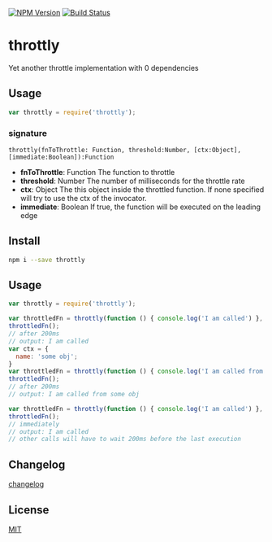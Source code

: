 [![NPM Version](http://img.shields.io/npm/v/throttly.svg?style=flat)](https://npmjs.org/package/throttly)
[![Build Status](http://img.shields.io/travis/royriojas/throttly.svg?style=flat)](https://travis-ci.org/royriojas/throttly)

# throttly
Yet another throttle implementation with 0 dependencies

## Usage
```javascript
var throttly = require('throttly');
```

### signature
`throttly(fnToThrottle: Function, threshold:Number, [ctx:Object], [immediate:Boolean]):Function`

- **fnToThrottle**: Function
  The function to throttle
- **threshold**: Number
  The number of milliseconds for the throttle rate
- **ctx**: Object
  The this object inside the throttled function. If none specified will try to use the ctx of the invocator.
- **immediate**: Boolean
  If true, the function will be executed on the leading edge

## Install

```bash
npm i --save throttly
```

## Usage

```javascript
var throttly = require('throttly');

var throttledFn = throttly(function () { console.log('I am called') }, 200);
throttledFn();
// after 200ms
// output: I am called
var ctx = {
  name: 'some obj';
}
var throttledFn = throttly(function () { console.log('I am called from', this.name) }, 200, ctx);
throttledFn();
// after 200ms
// output: I am called from some obj

var throttledFn = throttly(function () { console.log('I am called') }, 200, null, true /*immediate*/);
throttledFn();
// immediately
// output: I am called
// other calls will have to wait 200ms before the last execution
```

## Changelog
[changelog](./changelog.md)

## License
[MIT](./LICENSE)
